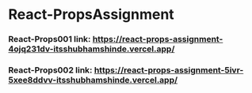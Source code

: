 # React-PropsAssignment
### React-Props001 link: https://react-props-assignment-4ojq231dv-itsshubhamshinde.vercel.app/
### React-Props002 link: https://react-props-assignment-5ivr-5xee8ddvv-itsshubhamshinde.vercel.app/
